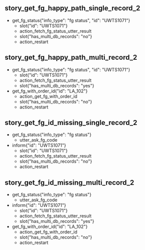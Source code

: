 ## story_get_fg_happy_path_single_record_2
* get_fg_status{"info_type": "fg status", "id": "UWTS1071"}
    - slot{"id": "UWTS1071"}
	- action_fetch_fg_status_utter_result
	- slot{"has_multi_db_records": "no"}
	- action_restart

## story_get_fg_happy_path_multi_record_2
* get_fg_status{"info_type": "fg status", "id": "UWTS1071"}
    - slot{"id": "UWTS1071"}
	- action_fetch_fg_status_utter_result
	- slot{"has_multi_db_records": "yes"}
* get_fg_with_order_id{"id": "LA_102"}
    - action_get_fg_with_order_id
    - slot{"has_multi_db_records": "no"}
	- action_restart

## story_get_fg_id_missing_single_record_2
* get_fg_status{"info_type": "fg status"}
	- utter_ask_fg_code
* inform{"id": "UWTS1071"}
    - slot{"id": "UWTS1071"}
	- action_fetch_fg_status_utter_result
	- slot{"has_multi_db_records": "no"}
	- action_restart

## story_get_fg_id_missing_multi_record_2
* get_fg_status{"info_type": "fg status"}
	- utter_ask_fg_code
* inform{"id": "UWTS1071"}
    - slot{"id": "UWTS1071"}
	- action_fetch_fg_status_utter_result
	- slot{"has_multi_db_records": "yes"}
* get_fg_with_order_id{"id": "LA_102"}
    - action_get_fg_with_order_id
    - slot{"has_multi_db_records": "no"}
	- action_restart


